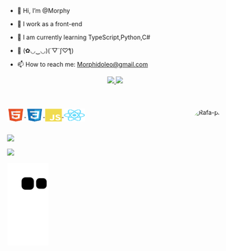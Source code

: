 - 👋 Hi, I’m @Morphy

- 🙈 I work as a front-end

- 🌱 I am currently learning TypeScript,Python,C#

- 💞️ (✿◡‿◡)(´▽`ʃ♡ƪ)

- 📫 How to reach me: Morphidoleo@gmail.com




<div align="center">
  <a href="https://github.com/Morphi007">
  <img height="180em" src="https://github-readme-stats.vercel.app/api?username=Morphi007&show_icons=true&theme=dracula&include_all_commits=true&count_private=true"/>
  <img height="180em" src="https://github-readme-stats.vercel.app/api/top-langs/?username=Morphi007&layout=compact&langs_count=7&theme=dracula"/>
</div>

 #
 <div style="display: inline_block"><br>
  <img align="center" alt="Rafa-HTML" height="30" width="40" src="https://raw.githubusercontent.com/devicons/devicon/master/icons/html5/html5-original.svg">
  <img align="center" alt="Rafa-CSS" height="30" width="40" src="https://raw.githubusercontent.com/devicons/devicon/master/icons/css3/css3-original.svg">
  <img align="center" alt="Rafa-Js" height="30" width="40" src="https://raw.githubusercontent.com/devicons/devicon/master/icons/javascript/javascript-plain.svg">
  <img align="center" alt="Rafa-React" height="30" width="50" src="https://raw.githubusercontent.com/devicons/devicon/master/icons/react/react-original.svg">
  <img align="right" alt="Rafa-pic" height="150" style="border-radius:50px;" 
       src="https://media2.giphy.com/media/SS8CV2rQdlYNLtBCiF/giphy.gif?cid=ecf05e472s0xkzx2h3otc4useuynurvj81q3b4em3k15ol7y&rid=giphy.gif&ct=g">
</div>
  
  ##
  
<div> 
<a href="https://instagram.com/morphy.js" target="_blank"><img src="https://img.shields.io/badge/-Instagram-%23E4405F?style=for-the-badge&logo=instagram&logoColor=white" target="_blank"></a>
 
 <a href = "mailto:morphidoleo@gmail.com"><img src="https://img.shields.io/badge/-Gmail-%23333?style=for-the-badge&logo=gmail&logoColor=white" target="_blank"></a>
  
 
  ![Snake animation](https://github.com/rafaballerini/rafaballerini/blob/output/github-contribution-grid-snake.svg)
 
</div>

